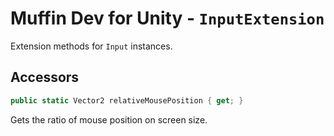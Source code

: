 # Muffin Dev for Unity - `InputExtension`

Extension methods for `Input` instances.

## Accessors

```cs
public static Vector2 relativeMousePosition { get; }
```

Gets the ratio of mouse position on screen size.